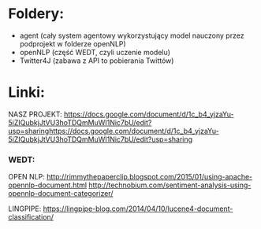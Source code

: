 # Foldery:

- agent (cały system agentowy wykorzystujący model nauczony przez podprojekt w folderze openNLP)
- openNLP (część WEDT, czyli uczenie modelu)
- Twitter4J (zabawa z API to pobierania Twittów)

# Linki:



NASZ PROJEKT:
https://docs.google.com/document/d/1c_b4_yjzaYu-5iZIQubkjJtVU3hoTDQmMuWI1Nic7bU/edit?usp=sharinghttps://docs.google.com/document/d/1c_b4_yjzaYu-5iZIQubkjJtVU3hoTDQmMuWI1Nic7bU/edit?usp=sharing


### WEDT:

OPEN NLP:
http://rimmythepaperclip.blogspot.com/2015/01/using-apache-opennlp-document.html
http://technobium.com/sentiment-analysis-using-opennlp-document-categorizer/

LINGPIPE:
https://lingpipe-blog.com/2014/04/10/lucene4-document-classification/

